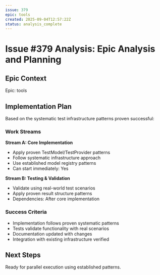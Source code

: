 ```yaml
---
issue: 379
epic: tools  
created: 2025-09-04T12:57:22Z
status: analysis_complete
---
```


# Issue #379 Analysis: Epic Analysis and Planning

## Epic Context
Epic: tools

## Implementation Plan
Based on the systematic test infrastructure patterns proven successful:

### Work Streams

**Stream A: Core Implementation**
- Apply proven TestModel/TestProvider patterns
- Follow systematic infrastructure approach
- Use established model registry patterns
- Can start immediately: Yes

**Stream B: Testing & Validation**
- Validate using real-world test scenarios
- Apply proven result structure patterns
- Dependencies: After core implementation

### Success Criteria
- Implementation follows proven systematic patterns
- Tests validate functionality with real scenarios
- Documentation updated with changes
- Integration with existing infrastructure verified

## Next Steps
Ready for parallel execution using established patterns.

